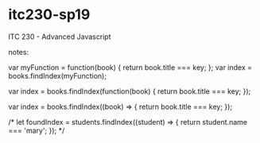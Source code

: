 # itc230-sp19
ITC 230 - Advanced Javascript

notes:


var myFunction = function(book) {
	return book.title === key;
};
var index = books.findIndex(myFunction);


var index = books.findIndex(function(book) {
	return book.title === key;
});


var index = books.findIndex((book) => {
	return book.title === key;
});


/*
let foundIndex = students.findIndex((student) => {
    return student.name === 'mary';
});
*/

